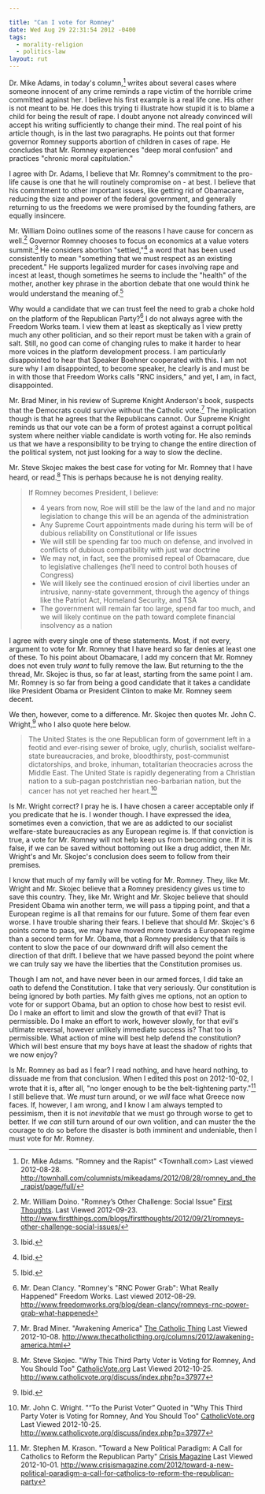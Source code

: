 ```yaml
---

title: "Can I vote for Romney"
date: Wed Aug 29 22:31:54 2012 -0400
tags:
  - morality-religion
  - politics-law
layout: rut
---
```


Dr. Mike Adams, in today's column,[^201208281] writes about several cases where someone innocent of any crime reminds a rape victim of the horrible crime committed against her.  I believe his first example is a real life one.  His other is not meant to be.  He does this trying ti illustrate how stupid it is to blame a child for being the result of rape.  I doubt anyone not already convinced will accept his writing sufficiently to change their mind.  The real point of his article though, is in the last two paragraphs.  He points out that former governor Romney supports abortion of children in cases of rape.  He concludes that Mr. Romney experiences "deep moral confusion" and practices "chronic moral capitulation."

I agree with Dr. Adams, I believe that Mr. Romney's commitment to the pro-life cause is one that he will routinely compromise on - at best.  I believe that his commitment to other important issues, like getting rid of Obamacare, reducing the size and power of the federal government, and generally returning to us the freedoms we were promised by the founding fathers, are equally insincere. 

Mr. William Doino outlines some of the reasons I have cause for concern as well.[^20120923-1] Governor Romney chooses to focus on economics at a value voters summit.[^20120923-2]  He considers abortion "settled,"[^20120923-3] a word that has been used consistently to mean "something that we must respect as an existing precedent."  He supports legalized murder for cases involving rape and incest at least, though sometimes he seems to include the "health" of the mother, another key phrase in the abortion debate that one would think he would understand the meaning of.[^20120923-4] 

Why would a candidate that we can trust feel the need to grab a choke hold on the platform of the Republican Party?[^201208291]  I do not always agree with the Freedom Works team.  I view them at least as skeptically as I view pretty much any other politician, and so their report must be taken with a grain of salt.  Still, no good can come of changing rules to make it harder to hear more voices in the platform development process.  I am particularly disappointed to hear that Speaker Boehner cooperated with this.  I am not sure why I am disappointed, to become speaker, he clearly is and must be in with those that Freedom Works calls "RNC insiders," and yet, I am, in fact, disappointed.

Mr. Brad Miner, in his review of Supreme Knight Anderson's book, suspects that the Democrats could survive without the Catholic vote.[^20121008-1]  The implication though is that he agrees that the Republicans cannot.  Our Supreme Knight reminds us that our vote can be a form of protest against a corrupt political system where neither viable candidate is worth voting for.  He also reminds us that we have a responsibility to be trying to change the entire direction of the political system, not just looking for a way to slow the decline.

Mr. Steve Skojec makes the best case for voting for Mr. Romney that I have heard, or read.[^20121025-1]  This is perhaps because he is not denying reality.

> If Romney becomes President, I believe:
> 
>    * 4 years from now, Roe will still be the law of the land and no major legislation to change this will be an agenda of the administration
>    * Any Supreme Court appointments made during his term will be of dubious reliability on Constitutional or life issues
>    * We will still be spending far too much on defense, and involved in conflicts of dubious compatibility with just war doctrine
>    * We may not, in fact, see the promised repeal of Obamacare, due to legislative challenges (he’ll need to control both houses of Congress)
>    * We will likely see the continued erosion of civil liberties under an intrusive, nanny-state government, through the agency of things like the Patriot Act, Homeland Security, and TSA
>    * The government will remain far too large, spend far too much, and we will likely continue on the path toward complete financial insolvency as a nation

I agree with every single one of these statements.  Most, if not every, argument to vote for Mr. Romney that I have heard so far denies at least one of these.  To his point about Obamacare, I add my concern that Mr. Romney does not even truly *want* to fully remove the law.  But returning to the the thread, Mr. Skojec is thus, so far at least, starting from the same point I am.  Mr. Romney is so far from being a good candidate that it takes a candidate like President Obama or President Clinton to make Mr. Romney seem decent.

We then, however, come to a difference.  Mr. Skojec then quotes Mr. John C. Wright,[^20121025-2] who I also quote here below.

> The United States is the one Republican form of government left in a feotid and ever-rising sewer of broke, ugly, churlish, socialist welfare-state bureaucracies, and broke, bloodthirsty, post-communist dictatorships, and broke, inhuman, totalitarian theocracies across the Middle East. The United State is rapidly degenerating from a Christian nation to a sub-pagan postchristian neo-barbarian nation, but the cancer has not yet reached her heart.[^20121025-3]

Is Mr. Wright correct?  I pray he is.  I have chosen a career acceptable only if you predicate that he is.  I wonder though.  I have expressed the idea, sometimes even a conviction, that we are as addicted to our socialist welfare-state bureaucracies as any European regime is.  If that conviction is true, a vote for Mr. Romney will not help keep us from becoming one.  If it is false, if we can be saved without bottoming out like a drug addict, then Mr. Wright's and Mr. Skojec's conclusion does seem to follow from their premises.  

I know that much of my family will be voting for Mr. Romney.  They, like Mr. Wright and Mr. Skojec believe that a Romney presidency gives us time to save this country.  They, like Mr. Wright and Mr. Skojec believe that should President Obama win another term, we will pass a tipping point, and that a European regime is all that remains for our future.  Some of them fear even worse.  I have trouble sharing their fears.  I believe that should Mr. Skojec's 6 points come to pass, we may have moved more towards a European regime than a second term for Mr. Obama, that a Romney presidency that fails is content to slow the pace of our downward drift will also cement the direction of that drift.  I believe that we have passed beyond the point where we can truly say we have the liberties that the Constitution promises us.  

Though I am not, and have never been in our armed forces, I did take an oath to defend the Constitution.  I take that very seriously.  Our constitution is being ignored by both parties.  My faith gives me options, not an option to vote for or support Obama, but an option to chose how best to resist evil.  Do I make an effort to limit and slow the growth of that evil?  That is permissible.  Do I make an effort to work, however slowly, for that evil's ultimate reversal, however unlikely immediate success is?  That too is permissible.  What action of mine will best help defend the constitution?  Which will best ensure that my boys have at least the shadow of rights that we now enjoy?

Is Mr. Romney as bad as I fear?  I read nothing, and have heard nothing, to dissuade me from that conclusion.  When I edited this post on 2012-10-02, I wrote that it is, after all, "no longer enough to be the belt-tightening party."[^20121001-2]   I still believe that.  We *must* turn around, or we *will* face what Greece now faces.  If, however, I am wrong, and I know I am always tempted to pessimism, then it is not *inevitable* that we must go through worse to get to better.  If we *can* still turn around of our own volition, and can muster the the courage to do so before the disaster is both imminent and undeniable, then I must vote for Mr. Romney.


[^201208281]: Dr. Mike Adams.  "Romney and the Rapist" <Townhall.com> Last viewed 2012-08-28. <http://townhall.com/columnists/mikeadams/2012/08/28/romney_and_the_rapist/page/full/>

[^201208291]: Mr. Dean Clancy.  "Romney's "RNC Power Grab": What Really Happened" Freedom Works. Last viewed 2012-08-29.  <http://www.freedomworks.org/blog/dean-clancy/romneys-rnc-power-grab-what-happened>

[^20120923-1]: Mr. William Doino.  "Romney’s Other Challenge: Social Issue" [First Thoughts](http://www.firstthings.com/blogs/firstthoughts/).  Last Viewed 2012-09-23. <http://www.firstthings.com/blogs/firstthoughts/2012/09/21/romneys-other-challenge-social-issues/>

[^20120923-2]: Ibid.

[^20120923-3]: Ibid.

[^20120923-4]: Ibid. 

[^20121001-2]: Mr. Stephen M. Krason.  "Toward a New Political Paradigm: A Call for Catholics to Reform the Republican Party" [Crisis Magazine](http://www.crisismagazine.com) Last Viewed 2012-10-01. <http://www.crisismagazine.com/2012/toward-a-new-political-paradigm-a-call-for-catholics-to-reform-the-republican-party>

[^20121008-1]: Mr. Brad Miner.  "Awakening America" [The Catholic Thing](http://www.thecatholicthing.org) Last Viewed 2012-10-08. <http://www.thecatholicthing.org/columns/2012/awakening-america.html>

[^20121025-1]: Mr. Steve Skojec.  "Why This Third Party Voter is Voting for Romney, And You Should Too" [CatholicVote.org](http://catholicvote.org) Last Viewed 2012-10-25. <http://www.catholicvote.org/discuss/index.php?p=37977>

[^20121025-2]: Ibid.

[^20121025-3]: Mr. John C. Wright.  "“To the Purist Voter” Quoted in "Why This Third Party Voter is Voting for Romney, And You Should Too" [CatholicVote.org](http://catholicvote.org) Last Viewed 2012-10-25. <http://www.catholicvote.org/discuss/index.php?p=37977>


